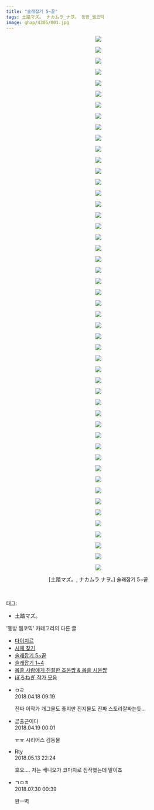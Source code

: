 ```yaml
---
title: "술래잡기 5~끝"
tags: 土踏マズ。 ナカムラ_ナヲ。 동방_웹코믹
image: ghap/4305/001.jpg
---
```

<div class="article">
<p style="text-align: center; clear: none; float: none;"><img src="{{ site.nasurl }}/ghap/4305/001.jpg"/></p>
<p style="text-align: center; clear: none; float: none;"><img src="{{ site.nasurl }}/ghap/4305/002.jpg"/></p>
<p style="text-align: center; clear: none; float: none;"><img src="{{ site.nasurl }}/ghap/4305/003.jpg"/></p>
<p style="text-align: center; clear: none; float: none;"><img src="{{ site.nasurl }}/ghap/4305/004.jpg"/></p>
<p style="text-align: center; clear: none; float: none;"><img src="{{ site.nasurl }}/ghap/4305/005.jpg"/></p>
<p style="text-align: center; clear: none; float: none;"><img src="{{ site.nasurl }}/ghap/4305/006.jpg"/></p>
<p style="text-align: center; clear: none; float: none;"><img src="{{ site.nasurl }}/ghap/4305/007.jpg"/></p>
<p style="text-align: center; clear: none; float: none;"><img src="{{ site.nasurl }}/ghap/4305/008.jpg"/></p>
<p style="text-align: center; clear: none; float: none;"><img src="{{ site.nasurl }}/ghap/4305/009.jpg"/></p>
<p style="text-align: center; clear: none; float: none;"><img src="{{ site.nasurl }}/ghap/4305/010.jpg"/></p>
<p style="text-align: center; clear: none; float: none;"><img src="{{ site.nasurl }}/ghap/4305/011.jpg"/></p>
<p style="text-align: center; clear: none; float: none;"><img src="{{ site.nasurl }}/ghap/4305/012.jpg"/></p>
<p style="text-align: center; clear: none; float: none;"><img src="{{ site.nasurl }}/ghap/4305/013.jpg"/></p>
<p style="text-align: center; clear: none; float: none;"><img src="{{ site.nasurl }}/ghap/4305/014.jpg"/></p>
<p style="text-align: center; clear: none; float: none;"><img src="{{ site.nasurl }}/ghap/4305/015.jpg"/></p>
<p style="text-align: center; clear: none; float: none;"><img src="{{ site.nasurl }}/ghap/4305/016.jpg"/></p>
<p style="text-align: center; clear: none; float: none;"><img src="{{ site.nasurl }}/ghap/4305/017.jpg"/></p>
<p style="text-align: center; clear: none; float: none;"><img src="{{ site.nasurl }}/ghap/4305/018.jpg"/></p>
<p style="text-align: center; clear: none; float: none;"><img src="{{ site.nasurl }}/ghap/4305/019.jpg"/></p>
<p style="text-align: center; clear: none; float: none;"><img src="{{ site.nasurl }}/ghap/4305/020.jpg"/></p>
<p style="text-align: center; clear: none; float: none;"><img src="{{ site.nasurl }}/ghap/4305/021.jpg"/></p>
<p style="text-align: center; clear: none; float: none;"><img src="{{ site.nasurl }}/ghap/4305/022.jpg"/></p>
<p style="text-align: center; clear: none; float: none;"><img src="{{ site.nasurl }}/ghap/4305/023.jpg"/></p>
<p style="text-align: center; clear: none; float: none;"><img src="{{ site.nasurl }}/ghap/4305/024.jpg"/></p>
<p style="text-align: center; clear: none; float: none;"><img src="{{ site.nasurl }}/ghap/4305/025.jpg"/></p>
<p style="text-align: center; clear: none; float: none;"><img src="{{ site.nasurl }}/ghap/4305/026.jpg"/></p>
<p style="text-align: center; clear: none; float: none;"><img src="{{ site.nasurl }}/ghap/4305/027.jpg"/></p>
<p style="text-align: center; clear: none; float: none;"><img src="{{ site.nasurl }}/ghap/4305/028.jpg"/></p>
<p style="text-align: center; clear: none; float: none;"><img src="{{ site.nasurl }}/ghap/4305/029.jpg"/></p>
<p style="text-align: center; clear: none; float: none;"><img src="{{ site.nasurl }}/ghap/4305/030.jpg"/></p>
<p style="text-align: center; clear: none; float: none;"><img src="{{ site.nasurl }}/ghap/4305/031.jpg"/></p>
<p style="text-align: center; clear: none; float: none;"><img src="{{ site.nasurl }}/ghap/4305/032.jpg"/></p>
<p style="text-align: center; clear: none; float: none;"><img src="{{ site.nasurl }}/ghap/4305/033.jpg"/></p>
<p style="text-align: center; clear: none; float: none;"><img src="{{ site.nasurl }}/ghap/4305/034.jpg"/></p>
<p style="text-align: center; clear: none; float: none;"><img src="{{ site.nasurl }}/ghap/4305/035.jpg"/></p>
<p style="text-align: center; clear: none; float: none;"><img src="{{ site.nasurl }}/ghap/4305/036.jpg"/></p>
<p style="text-align: center; clear: none; float: none;"><img src="{{ site.nasurl }}/ghap/4305/037.jpg"/></p>
<p style="text-align: center; clear: none; float: none;"><img src="{{ site.nasurl }}/ghap/4305/038.jpg"/></p>
<p style="text-align: center; clear: none; float: none;"><img src="{{ site.nasurl }}/ghap/4305/039.jpg"/></p>
<p style="text-align: center; clear: none; float: none;"><img src="{{ site.nasurl }}/ghap/4305/040.jpg"/></p>
<p style="text-align: center; clear: none; float: none;"><img src="{{ site.nasurl }}/ghap/4305/041.jpg"/></p>
<p style="text-align: center; clear: none; float: none;"><img src="{{ site.nasurl }}/ghap/4305/042.jpg"/></p>
<p style="text-align: center; clear: none; float: none;"><img src="{{ site.nasurl }}/ghap/4305/043.jpg"/></p>
<p style="text-align: center; clear: none; float: none;"><img src="{{ site.nasurl }}/ghap/4305/044.jpg"/></p>
<p style="text-align: center; clear: none; float: none;"><img src="{{ site.nasurl }}/ghap/4305/045.jpg"/></p>
<p style="text-align: center; clear: none; float: none;"><img src="{{ site.nasurl }}/ghap/4305/046.jpg"/></p>
<p style="text-align: center; clear: none; float: none;"><img src="{{ site.nasurl }}/ghap/4305/047.jpg"/></p>
<p style="text-align: center; clear: none; float: none;"><img src="{{ site.nasurl }}/ghap/4305/048.jpg"/></p>
<p style="text-align: center; clear: none; float: none;"><img src="{{ site.nasurl }}/ghap/4305/049.jpg"/></p>
<p style="text-align: center; clear: none; float: none;">[土踏マズ。, ナカムラ ナヲ。] 술래잡기 5~끝</p>
<p><br/></p>
</div><div class="tagTrail">
<p>태그: </p>
<ul>
<li>土踏マズ。</li>
</ul>
</div><div class="another">
<p>'동방 웹코믹' 카테고리의 다른 글</p>
<ul>
<li><a href="/2018-04-20-ghap_4313">다이치르</a></li>
<li><a href="/2018-04-20-ghap_4309">시체 찾기</a></li>
<li><a href="/2018-04-18-ghap_4305">술래잡기 5~끝</a></li>
<li><a href="/2018-04-18-ghap_4304">술래잡기 1~4</a></li>
<li><a href="/2018-04-18-ghap_4301">몹쓸 사람에게 친절한 죠온쨩 &amp; 몹쓸 시온쨩</a></li>
<li><a href="/2018-04-18-ghap_4300">ぽろねぎ 작가 모음</a></li>
</ul>
</div><div class="cb_module cb_fluid">
<div class="cb_wrt cb_profile">
<div class="comment">
<ul>
<li class="cb_thumb_off" id="comment15240692">
<div class="cb_comment_area">
<div class="cb_info_area">
<div class="cb_section">
<span class="cb_nick_name">ㅁㄹ</span>
</div>
<div class="cb_section">
<span class="cb_date">2018.04.18 09:19 </span>
</div>
</div>
<div class="cb_dsc_comment">
<p class="cb_dsc">
											진짜 이작가 개그물도 좋지만 진지물도 진짜 스토리잘짜는듯...
										</p>
</div>
</div></li>
<li class="cb_thumb_off" id="comment15241056">
<div class="cb_comment_area">
<div class="cb_info_area">
<div class="cb_section">
<span class="cb_nick_name">곧출근이다</span>
</div>
<div class="cb_section">
<span class="cb_date">2018.04.19 00:01 </span>
</div>
</div>
<div class="cb_dsc_comment">
<p class="cb_dsc">
											ㅠㅠ 시리어스 감동물
										</p>
</div>
</div></li>
<li class="cb_thumb_off" id="comment15255197">
<div class="cb_comment_area">
<div class="cb_info_area">
<div class="cb_section">
<span class="cb_nick_name">Rty</span>
</div>
<div class="cb_section">
<span class="cb_date">2018.05.13 22:24 </span>
</div>
</div>
<div class="cb_dsc_comment">
<p class="cb_dsc">
											호오.... 저는 베니오가 코마치로 짐작했는데 말이죠
										</p>
</div>
</div></li>
<li class="cb_thumb_off" id="comment15296583">
<div class="cb_comment_area">
<div class="cb_info_area">
<div class="cb_section">
<span class="cb_nick_name">ㄱㅁㅎ</span>
</div>
<div class="cb_section">
<span class="cb_date">2018.07.30 00:39 </span>
</div>
</div>
<div class="cb_dsc_comment">
<p class="cb_dsc">
											완ㅡ벽
										</p>
</div>
</div></li>
</ul>
</div>
</div><!-- commentList close -->
</div>